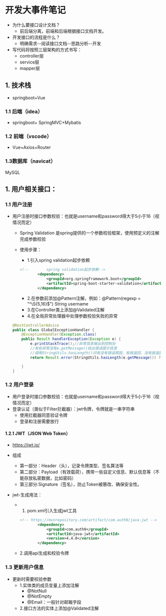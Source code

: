 # 开发大事件笔记

- 为什么要接口设计文档？
  - 前后端分离，前端和后端根据接口文档开发。
- 开发接口的流程是什么？
  - 明确需求--阅读接口文档--思路分析--开发
- 写代码将按照三层架构的方式书写：
  - controller层
  - service层
  - mapper层

## 1. 技术栈

- springboot+Vue

### 1.1 后端（idea）

- springboot+ SpringMVC+Mybatis

### 1.2 前端（vscode）

- Vue+Axios+Router

### 1.3数据库（navicat）

MySQL

## 1. 用户相关接口：

### 1.1 用户注册

- 用户注册时接口参数校验：也就是username和password得大于5小于16（视情况而定）

  - Spring Validation 是spring提供的一个参数校验框架，使用预定义的注解完成参数校验

  - 使用步骤：

    - 1.引入spring validation起步依赖

    ```xml
    <!--        spring validation起步依赖-->
            <dependency>
                <groupId>org.springframework.boot</groupId>
                <artifactId>spring-boot-starter-validation</artifactId>
            </dependency>
    ```

    - 2.在参数前添加@Pattern注解，例如：@Pattern(regexp = "^\\S{5,16}$") String username
    - 3.在Controller类上添加@Validated注解 
    - 4.在全局异常处理器中处理参数校验失败的异常

   ```java
   @RestControllerAdvice
   public class GlobalExceptionHandler {
       @ExceptionHandler(Exception.class)
       public Result handlerException(Exception e) {
           e.printStackTrace();//异常信息输出到控制台
           //有些异常没有e.getMessage()给出错误提示信息
           //调用StringUtils.hasLength()问有没有错误原因，有就返回，没有就返回“操作失败”
           return Result.error(StringUtils.hasLength(e.getMessage()) ? e.getMessage() : "操作失败");
   
       }
   }
   
   ```

  

### 1.2 用户登录

- 用户登录时接口参数校验：也就是username和password得大于5小于16（视情况而定）
- 登录认证（类似于Filter拦截器）：jwt令牌，令牌就是一串字符串
  - 使用拦截器同意验证令牌
  - 登录和注册需要放行

#### 1.2.1 JWT（JSON Web Token）

- https://jwt.io/

- 组成

  - 第一部分：Header（头），记录令牌类型、签名算法等
  - 第二部分：Payload（有效载荷），携带一些自定义信息、默认信息等（不能存放私密数据，比如密码）
  - 第三部分:Signature（签名），防止Token被篡改、确保安全性。

- jwt-生成用法：

  - 1. pom.xml引入生成jwt工具

    ```xml
    <!-- https://mvnrepository.com/artifact/com.auth0/java-jwt -->
            <dependency>
                <groupId>com.auth0</groupId>
                <artifactId>java-jwt</artifactId>
                <version>4.4.0</version>
            </dependency>
    ```

  - 2.调用api生成和校验令牌

### 1.3 更新用户信息

- 更新时需要校验参数
  - 1.实体类的成员变量上添加注解
    - @NotNull
    - @NotEmpty
    - @Email：一般针对邮箱字段
  - 2.接口方法的实体上添加@Validated注解